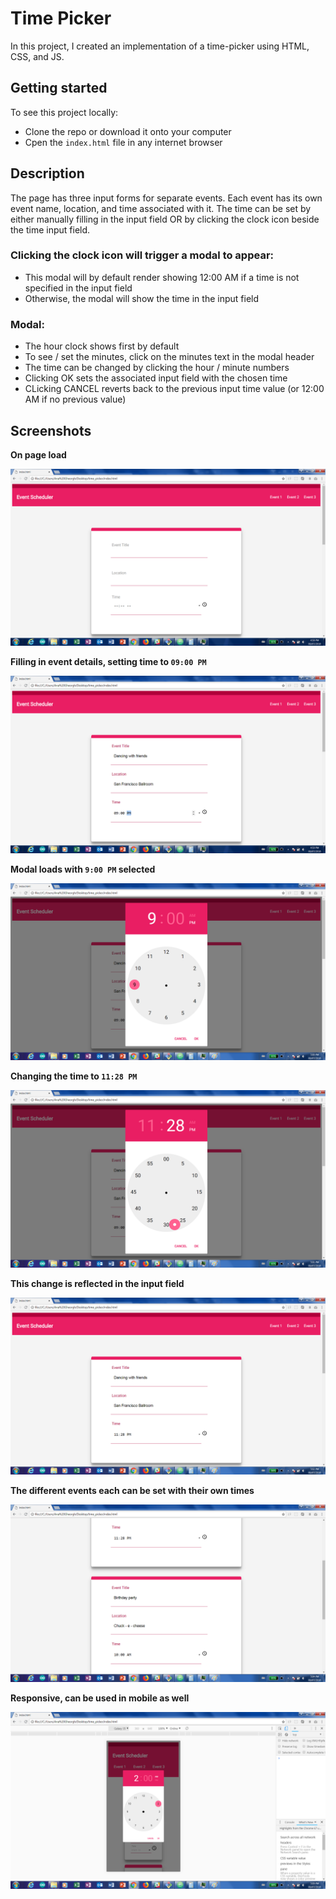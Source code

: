# Time Picker

In this project, I created an implementation of a time-picker using HTML, CSS, and JS. 

## Getting started

To see this project locally:
- Clone the repo or download it onto your computer
- Cpen the `index.html` file in any internet browser

## Description

The page has three input forms for separate events. Each event has its own event name, location, and time associated with it.
The time can be set by either manually filling in the input field OR by clicking the clock icon beside the time input field.

### Clicking the clock icon will trigger a modal to appear:
  - This modal will by default render showing 12:00 AM if a time is not specified in the input field
  - Otherwise, the modal will show the time in the input field

### Modal:
  - The hour clock shows first by default
  - To see / set the minutes, click on the minutes text in the modal header
  - The time can be changed by clicking the hour / minute numbers
  - Clicking OK sets the associated input field with the chosen time
  - CLicking CANCEL reverts back to the previous input time value (or 12:00 AM if no previous value)

## Screenshots

**On page load** 

![alt text](./screenshots/baseline.png?raw=true "Baseline")

**Filling in event details, setting time to `09:00 PM `** 

![alt text](./screenshots/first_clock_input.png?raw=true "First input")

**Modal loads with `9:00 PM` selected** 

![alt text](./screenshots/modal_first_clock.png?raw=true "First modal")

**Changing the time to `11:28 PM`**

![alt text](./screenshots/modal_first_clock_changed.png?raw=true "Changing first modal")

**This change is reflected in the input field** 

![alt text](./screenshots/updated_first_clock.png?raw=true "Change in input field")

**The different events each can be set with their own times**

![alt text](./screenshots/second_clock_input.png?raw=true "Diff events, diff times")

**Responsive, can be used in mobile as well** 

![alt text](./screenshots/mobile_view.png?raw=true "Mobile view")





